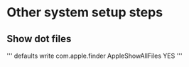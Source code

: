 # Other system setup steps
## Show dot files
''' defaults write com.apple.finder AppleShowAllFiles YES '''